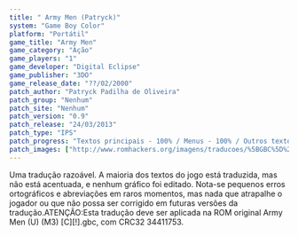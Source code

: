 ```yaml
---
title: " Army Men (Patryck)"
system: "Game Boy Color"
platform: "Portátil"
game_title: "Army Men"
game_category: "Ação"
game_players: "1"
game_developer: "Digital Eclipse"
game_publisher: "3DO"
game_release_date: "??/02/2000"
patch_author: "Patryck Padilha de Oliveira"
patch_group: "Nenhum"
patch_site: "Nenhum"
patch_version: "0.9"
patch_release: "24/03/2013"
patch_type: "IPS"
patch_progress: "Textos principais - 100% / Menus - 100% / Outros textos - 80% / Acentos - 0% / Gráficos - 0% / Geral - 80%"
patch_images: ["http://www.romhackers.org/imagens/traducoes/%5BGBC%5D%20Army%20Men%20-%20Patryck%20-%201.png","http://www.romhackers.org/imagens/traducoes/%5BGBC%5D%20Army%20Men%20-%20Patryck%20-%202.png","http://www.romhackers.org/imagens/traducoes/%5BGBC%5D%20Army%20Men%20-%20Patryck%20-%203.png"]
---
```

Uma tradução razoável. A maioria dos textos do jogo está traduzida, mas não está acentuada, e nenhum gráfico foi editado. Nota-se pequenos erros ortográficos e abreviações em raros momentos, mas nada que atrapalhe o jogador ou que não possa ser corrigido em futuras versões da tradução.ATENÇÃO:Esta tradução deve ser aplicada na ROM original Army Men (U) (M3) [C][!].gbc, com CRC32 34411753.